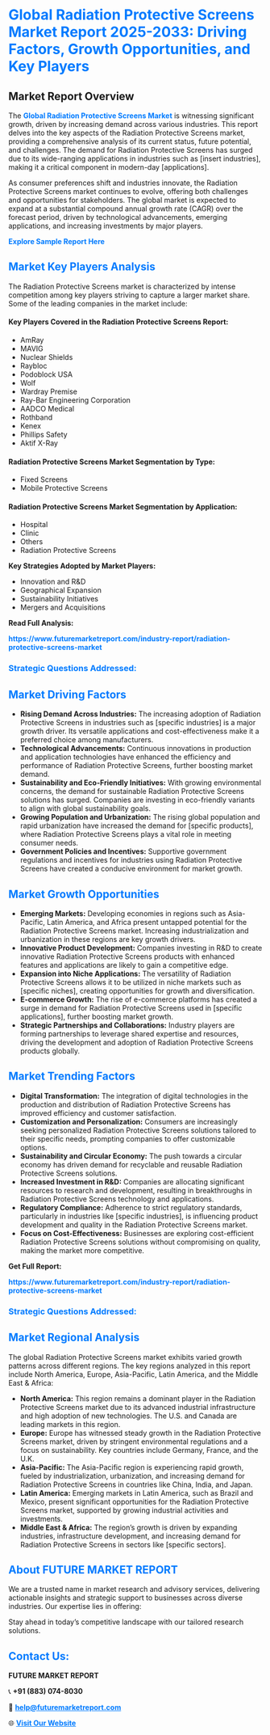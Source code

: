 <h1 style="color: #007BFF;">Global Radiation Protective Screens Market Report 2025-2033: Driving Factors, Growth Opportunities, and Key Players</h1>

<section id="overview">
<h2>Market Report Overview</h2>
<p>The <a href="https://www.futuremarketreport.com/industry-report/radiation-protective-screens-market" style="color: #007BFF; text-decoration: none;"><strong>Global Radiation Protective Screens Market</strong></a> is witnessing significant growth, driven by increasing demand across various industries. This report delves into the key aspects of the Radiation Protective Screens market, providing a comprehensive analysis of its current status, future potential, and challenges. The demand for Radiation Protective Screens has surged due to its wide-ranging applications in industries such as [insert industries], making it a critical component in modern-day [applications].</p>
<p>As consumer preferences shift and industries innovate, the Radiation Protective Screens market continues to evolve, offering both challenges and opportunities for stakeholders. The global market is expected to expand at a substantial compound annual growth rate (CAGR) over the forecast period, driven by technological advancements, emerging applications, and increasing investments by major players.</p>
</section>

<section id="overview">
<p><a href="https://www.futuremarketreport.com/request-sample/reportId=123486" style="color: #007BFF; text-decoration: none;"><strong>Explore Sample Report Here</strong></a></p>
</section>

<section id="key-players">
<h2 style="color: #007BFF;">Market Key Players Analysis</h2>
<p>The Radiation Protective Screens market is characterized by intense competition among key players striving to capture a larger market share. Some of the leading companies in the market include:</p>
<h4>Key Players Covered in the Radiation Protective Screens Report:</h4>
<ul><li>AmRay</li><li>MAVIG</li><li>Nuclear Shields</li><li>Raybloc</li><li>Podoblock USA</li><li>Wolf</li><li>Wardray Premise</li><li>Ray-Bar Engineering Corporation</li><li>AADCO Medical</li><li>Rothband</li><li>Kenex</li><li>Phillips Safety</li><li>Aktif X-Ray</li></ul>
<h4>Radiation Protective Screens Market Segmentation by Type:</h4>
<ul><li>Fixed Screens</li><li>Mobile Protective Screens</li></ul>

<h4>Radiation Protective Screens Market Segmentation by Application:</h4>
<ul><li>Hospital</li><li>Clinic</li><li>Others</li><li>Radiation Protective Screens</li></ul>
<p><strong>Key Strategies Adopted by Market Players:</strong></p>
<ul>
<li>Innovation and R&D</li>
<li>Geographical Expansion</li>
<li>Sustainability Initiatives</li>
<li>Mergers and Acquisitions</li>
</ul>
</section>

<section>
<p><strong>Read Full Analysis: </strong></p><a href="https://www.futuremarketreport.com/industry-report/radiation-protective-screens-market" style="color: #007BFF; text-decoration: none;"><strong>https://www.futuremarketreport.com/industry-report/radiation-protective-screens-market</strong></a>
<h3 style="color: #007BFF;">Strategic Questions Addressed:</h3>
</section>

<section id="driving-factors">
<h2 style="color: #007BFF;">Market Driving Factors</h2>
<ul>
<li><strong>Rising Demand Across Industries:</strong> The increasing adoption of Radiation Protective Screens in industries such as [specific industries] is a major growth driver. Its versatile applications and cost-effectiveness make it a preferred choice among manufacturers.</li>
<li><strong>Technological Advancements:</strong> Continuous innovations in production and application technologies have enhanced the efficiency and performance of Radiation Protective Screens, further boosting market demand.</li>
<li><strong>Sustainability and Eco-Friendly Initiatives:</strong> With growing environmental concerns, the demand for sustainable Radiation Protective Screens solutions has surged. Companies are investing in eco-friendly variants to align with global sustainability goals.</li>
<li><strong>Growing Population and Urbanization:</strong> The rising global population and rapid urbanization have increased the demand for [specific products], where Radiation Protective Screens plays a vital role in meeting consumer needs.</li>
<li><strong>Government Policies and Incentives:</strong> Supportive government regulations and incentives for industries using Radiation Protective Screens have created a conducive environment for market growth.</li>
</ul>
</section>

<section id="growth-opportunities">
<h2 style="color: #007BFF;">Market Growth Opportunities</h2>
<ul>
<li><strong>Emerging Markets:</strong> Developing economies in regions such as Asia-Pacific, Latin America, and Africa present untapped potential for the Radiation Protective Screens market. Increasing industrialization and urbanization in these regions are key growth drivers.</li>
<li><strong>Innovative Product Development:</strong> Companies investing in R&D to create innovative Radiation Protective Screens products with enhanced features and applications are likely to gain a competitive edge.</li>
<li><strong>Expansion into Niche Applications:</strong> The versatility of Radiation Protective Screens allows it to be utilized in niche markets such as [specific niches], creating opportunities for growth and diversification.</li>
<li><strong>E-commerce Growth:</strong> The rise of e-commerce platforms has created a surge in demand for Radiation Protective Screens used in [specific applications], further boosting market growth.</li>
<li><strong>Strategic Partnerships and Collaborations:</strong> Industry players are forming partnerships to leverage shared expertise and resources, driving the development and adoption of Radiation Protective Screens products globally.</li>
</ul>
</section>

<section id="trending-factors">
<h2 style="color: #007BFF;">Market Trending Factors</h2>
<ul>
<li><strong>Digital Transformation:</strong> The integration of digital technologies in the production and distribution of Radiation Protective Screens has improved efficiency and customer satisfaction.</li>
<li><strong>Customization and Personalization:</strong> Consumers are increasingly seeking personalized Radiation Protective Screens solutions tailored to their specific needs, prompting companies to offer customizable options.</li>
<li><strong>Sustainability and Circular Economy:</strong> The push towards a circular economy has driven demand for recyclable and reusable Radiation Protective Screens solutions.</li>
<li><strong>Increased Investment in R&D:</strong> Companies are allocating significant resources to research and development, resulting in breakthroughs in Radiation Protective Screens technology and applications.</li>
<li><strong>Regulatory Compliance:</strong> Adherence to strict regulatory standards, particularly in industries like [specific industries], is influencing product development and quality in the Radiation Protective Screens market.</li>
<li><strong>Focus on Cost-Effectiveness:</strong> Businesses are exploring cost-efficient Radiation Protective Screens solutions without compromising on quality, making the market more competitive.</li>
</ul>
</section>

<section>
<p><strong>Get Full Report: </strong></p><a href="https://www.futuremarketreport.com/industry-report/radiation-protective-screens-market" style="color: #007BFF; text-decoration: none;"><strong>https://www.futuremarketreport.com/industry-report/radiation-protective-screens-market</strong></a>
<h3 style="color: #007BFF;">Strategic Questions Addressed:</h3>
</section>


<section id="regional-analysis">
<h2 style="color: #007BFF;">Market Regional Analysis</h2>
<p>The global Radiation Protective Screens market exhibits varied growth patterns across different regions. The key regions analyzed in this report include North America, Europe, Asia-Pacific, Latin America, and the Middle East & Africa:</p>
<ul>
<li><strong>North America:</strong> This region remains a dominant player in the Radiation Protective Screens market due to its advanced industrial infrastructure and high adoption of new technologies. The U.S. and Canada are leading markets in this region.</li>
<li><strong>Europe:</strong> Europe has witnessed steady growth in the Radiation Protective Screens market, driven by stringent environmental regulations and a focus on sustainability. Key countries include Germany, France, and the U.K.</li>
<li><strong>Asia-Pacific:</strong> The Asia-Pacific region is experiencing rapid growth, fueled by industrialization, urbanization, and increasing demand for Radiation Protective Screens in countries like China, India, and Japan.</li>
<li><strong>Latin America:</strong> Emerging markets in Latin America, such as Brazil and Mexico, present significant opportunities for the Radiation Protective Screens market, supported by growing industrial activities and investments.</li>
<li><strong>Middle East & Africa:</strong> The region’s growth is driven by expanding industries, infrastructure development, and increasing demand for Radiation Protective Screens in sectors like [specific sectors].</li>
</ul>
</section>

<footer>
<h2 style="color: #007BFF;">About FUTURE MARKET REPORT</h2>
<p>We are a trusted name in market research and advisory services, delivering actionable insights and strategic support to businesses across diverse industries. Our expertise lies in offering:</p>

<p>Stay ahead in today’s competitive landscape with our tailored research solutions.</p>

<h2 style="color: #007BFF;">Contact Us:</h2>
<p><strong>FUTURE MARKET REPORT</strong></p>
<p>📞 <strong>+91 (883) 074-8030</strong></p>
<p>📧 <strong><a href="mailto:help@futuremarketreport.com" style="color: #007BFF;">help@futuremarketreport.com</a></strong></p>
<p>🌐 <strong><a href="https://www.futuremarketreport.com/" style="color: #007BFF;">Visit Our Website</a></strong></p>
</footer>